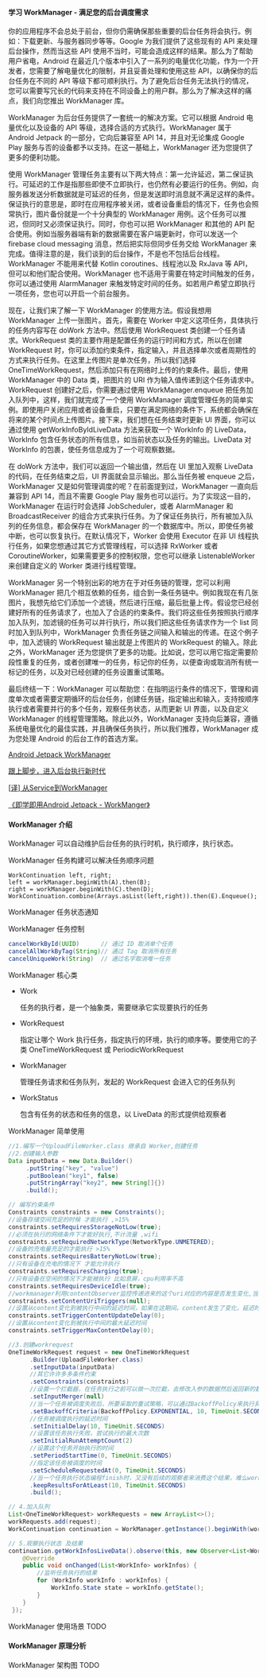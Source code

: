 #### 学习 WorkManager - 满足您的后台调度需求

你的应用程序不会总处于前台，但你仍需确保那些重要的后台任务将会执行。例如：下载更新、与服务器同步等等。Google 为我们提供了这些现有的 API 来处理后台操作，然而当这些 API 使用不当时，可能会造成这样的结果。那么为了帮助用户省电，Android 在最近几个版本中引入了一系列的电量优化功能，作为一个开发者，您需要了解电量优化的限制，并且妥善处理和使用这些 API，以确保你的后台任务在不同的 API 等级下都可顺利执行。为了避免后台任务无法执行的情况，您可以需要写冗长的代码来支持在不同设备上的用户群。那么为了解决这样的痛点，我们向您推出 WorkManager 库。

WorkManager 为后台任务提供了一套统一的解决方案。它可以根据 Android 电量优化以及设备的 API 等级，选择合适的方式执行。WorkManager 属于 Android Jetpack 的一部分，它向后兼容至 API 14，并且对无论集成 Google Play 服务与否的设备都予以支持。在这一基础上，WorkManager 还为您提供了更多的便利功能。

使用 WorkManager 管理任务主要有以下两大特点：第一允许延迟，第二保证执行。可延迟的工作是指那些即使不立即执行，也仍然有必要运行的任务。例如，向服务器发送分析数据就是可延迟的任务，但是发送即时消息就不满足这样的条件。保证执行的意思是，即时在应用程序被关闭，或者设备重启的情况下，任务也会照常执行，图片备份就是一个十分典型的 WorkManager 用例。这个任务可以推迟，但同时又必须保证执行。同时，你也可以把 WorkManager 和其他的 API 配合使用。例如当服务器端有新的数据需要在客户端更新时，你可以发送一个 firebase cloud messaging 消息，然后把实际但同步任务交给 WorkManager 来完成。值得注意的是，我们谈到的后台操作，不是也不包括后台线程。WorkManager 不能用来代替 Kotlin coroutines、线程池以及 RxJava 等 API，但可以和他们配合使用。WorkManager 也不适用于需要在特定时间触发的任务，你可以通过使用 AlarmManager 来触发特定时间的任务。如若用户希望立即执行一项任务，您也可以开启一个前台服务。

现在，让我们来了解一下 WorkManager 的使用方法。假设我想用 WorkManager 上传一张图片。首先，需要在 Worker 中定义这项任务，具体执行的任务内容写在 doWork 方法中。然后使用 WorkRequest 类创建一个任务请求。WorkRequest 类的主要作用是配置任务的运行时间和方式，所以在创建 WorkRequest 时，你可以添加约束条件，指定输入，并且选择单次或者周期性的方式来执行任务。在这里上传图片是单次任务，所以我们选择 OneTimeWorkRequest，然后添加只有在网络时上传的约束条件。最后，使用 WorkManager 中的 Data 类，把图片的 URI 作为输入值传递到这个任务请求中。WorkRequest 创建好之后，你需要通过使用 WorkManager.enqueue 把任务加入队列中，这样，我们就完成了一个使用 WorkManager 调度管理任务的简单实例。即使用户关闭应用或者设备重启，只要在满足网络的条件下，系统都会确保在将来的某个时间点上传图片。接下来，我们想在任务结束时更新 UI 界面，你可以通过使用 getWorkInfoByIdLiveData 方法来获取一个 WorkInfo 的 LiveData，WorkInfo 包含任务状态的所有信息，如当前状态以及任务的输出。LiveData 对 WorkInfo  的包裹，使任务信息成为了一个可观察数据。

在 doWork 方法中，我们可以返回一个输出值，然后在 UI 里加入观察 LiveData 的代码，在任务结束之后，UI 界面就会显示输出。那么当任务被 enqueue 之后，WorkManager 又是如何管理调度的呢？在前面提到过，WorkManager 一直向后兼容到 API 14，而且不需要 Google Play 服务也可以运行。为了实现这一目的，WorkManager 在运行时会选择 JobScheduler，或者 AlarmManager 和 BroadcastReceiver 的组合方式来执行任务。为了保证任务执行，所有被加入队列的任务信息，都会保存在 WorkManager 的一个数据库中。所以，即使任务被中断，也可以恢复执行。在默认情况下，Worker 会使用 Executor 在非 UI 线程执行任务，如果您想通过其它方式管理线程，可以选择 RxWorker 或者 CoroutineWorker，如果需要更多的控制权限，您也可以继承 ListenableWorker 来创建自定义的 Worker 类进行线程管理。

WorkManager 另一个特别出彩的地方在于对任务链的管理，您可以利用 WorkManager 把几个相互依赖的任务，组合到一条任务链中。例如我现在有几张图片，我想先给它们添加一个滤镜，然后进行压缩，最后批量上传。假设您已经创建好所有的任务请求了，也加入了合适的约束条件。我们将这些任务按照执行顺序加入队列，加滤镜的任务可以并行执行，所以我们把这些任务请求作为一个 list 同时加入到队列中，WorkManager 负责任务链之间输入和输出的传递。在这个例子中，加入滤镜的 WorkRequest 输出就是上传图片的 WorkRequest 的输入。除此之外，WorkManager 还为您提供了更多的功能。比如说，您可以用它指定需要阶段性重复的任务，或者创建唯一的任务，标记你的任务，以便查询或取消所有统一标记的任务，以及对已经创建的任务设置重试策略。

最后终结一下：WorkManager 可以帮助您：在指明运行条件的情况下，管理和调度单次或者需要定期循环的后台任务，创建任务链，指定输出和输入，支持按顺序执行或者需要并行的多个任务，观察任务状态，从而更新 UI 界面，以及自定义 WorkManager 的线程管理策略。除此以外，WorkManager 支持向后兼容，遵循系统电量优化的最佳实践，并且确保任务执行，所以我们推荐，WorkManager 成为您处理 Android 的后台工作的首选方案。

[Android Jetpack WorkManager](<https://www.bilibili.com/video/av56276889>)

[跟上脚步，进入后台执行新时代](https://mp.weixin.qq.com/s/lvUJEL7PAZFAzNjrscGEuw)

[[译\] 从Service到WorkManager](https://links.jianshu.com/go?to=https%3A%2F%2Fjuejin.im%2Fpost%2F5b04d064f265da0b80711759%23heading-3)

[《即学即用Android Jetpack - WorkManger》](https://www.jianshu.com/p/68e720b8a939)

#### WorkManager 介绍

WorkManager 可以自动维护后台任务的执行时机，执行顺序，执行状态。

WorkManager 任务构建可以解决任务顺序问题

```
WorkContinuation left, right;
left = workManager.beginWith(A).then(B);
right = workManager.beginWith(C).then(D);
WorkContinuation.combine(Arrays.asList(left,right)).then(E).Enqueue();
```

WorkManager 任务状态通知

WorkManager 任务控制

```java
cancelWorkById(UUID)      // 通过 ID 取消单个任务
cancelAllWorkByTag(String)// 通过 Tag 取消所有任务
cancelUniqueWork(String)  // 通过名字取消唯一任务
```

WorkManager 核心类

- Work

  任务的执行者，是一个抽象类，需要继承它实现要执行的任务

- WorkRequest

  指定让哪个 Work 执行任务，指定执行的环境，执行的顺序等。要使用它的子类 OneTimeWorkRequest 或 PeriodicWorkRequest

- WorkManager

  管理任务请求和任务队列，发起的 WorkRequest 会进入它的任务队列

- WorkStatus

  包含有任务的状态和任务的信息，以 LiveData 的形式提供给观察者

WorkManager 简单使用

```java
//1.编写一个UploadFileWorker.class 继承自 Worker,创建任务
//2.创建输入参数
Data inputData = new Data.Builder()
     .putString("key", "value")
     .putBoolean("key1", false)
     .putStringArray("key2", new String[]{})
     .build();

// 编写约束条件
Constraints constraints = new Constraints();
//设备存储空间充足的时候 才能执行 ,>15%
constraints.setRequiresStorageNotLow(true);
//必须在执行的网络条件下才能好执行,不计流量 ,wifi
constraints.setRequiredNetworkType(NetworkType.UNMETERED);
//设备的充电量充足的才能执行 >15%
constraints.setRequiresBatteryNotLow(true);
//只有设备在充电的情况下 才能允许执行
constraints.setRequiresCharging(true);
//只有设备在空闲的情况下才能被执行 比如息屏，cpu利用率不高
constraints.setRequiresDeviceIdle(true);
//workmanager利用contentObserver监控传递进来的这个uri对应的内容是否发生变化,当且仅当它发生变化了，我们的任务才会被触发执行，以下三个api是关联的
constraints.setContentUriTriggers(null);
//设置从content变化到被执行中间的延迟时间，如果在这期间。content发生了变化，延迟时间会被重新计算
constraints.setTriggerContentUpdateDelay(0);
//设置从content变化到被执行中间的最大延迟时间
constraints.setTriggerMaxContentDelay(0);

//3.创建workrequest
OneTimeWorkRequest request = new OneTimeWorkRequest
      .Builder(UploadFileWorker.class)
      .setInputData(inputData)
      //其它许许多多条件约束
      .setConstraints(constraints)
      //设置一个拦截器，在任务执行之前可以做一次拦截，去修改入参的数据然后返回新的数据交由worker使用
      .setInputMerger(null)
      //当一个任务被调度失败后，所要采取的重试策略，可以通过BackoffPolicy来执行具体的策略，每隔10秒重试一次
      .setBackoffCriteria(BackoffPolicy.EXPONENTIAL, 10, TimeUnit.SECONDS)
      //任务被调度执行的延迟时间
      .setInitialDelay(10, TimeUnit.SECONDS)
      //设置该任务执行失败，尝试执行的最大次数
      .setInitialRunAttemptCount(2)
      //设置这个任务开始执行的时间
      .setPeriodStartTime(0, TimeUnit.SECONDS)
      //指定该任务被调度的时间
      .setScheduleRequestedAt(0, TimeUnit.SECONDS)
      //当一个任务执行状态编程finish时，又没有后续的观察者来消费这个结果，难么workamnager会在内存中保留一段时间的该任务的结果。超过这个时间，这个结果就会被存储到数据库中下次想要查询该任务的结果时，会触发workmanager的数据库查询操作，可以通过uuid来查询任务的状态
      .keepResultsForAtLeast(10, TimeUnit.SECONDS)
      .build();

// 4.加入队列
List<OneTimeWorkRequest> workRequests = new ArrayList<>();
workRequests.add(request);
WorkContinuation continuation = WorkManager.getInstance().beginWith(workRequests).enqueue();

// 5.观察执行状态 及结果      
continuation.getWorkInfosLiveData().observe(this, new Observer<List<WorkInfo>>() {
    @Override
    public void onChanged(List<WorkInfo> workInfos) {
        //监听任务执行的结果
        for (WorkInfo workInfo : workInfos) {
            WorkInfo.State state = workInfo.getState();
        } 
    }
 });
```

WorkManager 使用场景 TODO

#### WorkManager 原理分析

WorkManager 架构图 TODO 

